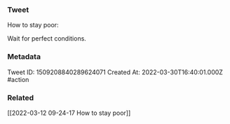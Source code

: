### Tweet
How to stay poor:

Wait for perfect conditions.

### Metadata
Tweet ID: 1509208840289624071
Created At: 2022-03-30T16:40:01.000Z
#action 

### Related
[[2022-03-12 09-24-17 How to stay poor]]

